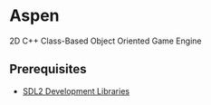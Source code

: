 # Aspen

2D C++ Class-Based Object Oriented Game Engine

## Prerequisites

* [SDL2 Development Libraries](https://www.libsdl.org/download-2.0.php)
